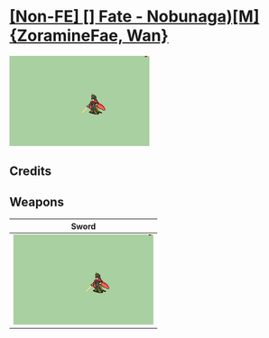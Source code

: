# [\[Non-FE\] \[\] Fate - Nobunaga\)\[M\]{ZoramineFae, Wan}](./)

<img src="./1.%20Sword/Sword_000.png" alt="[Non-FE] [] Fate - Nobunaga)[M]{ZoramineFae, Wan} standing" />

## Credits



## Weapons


|Sword |
|  :---: |
| <img alt="Sword animation" src="./1.%20Sword/Sword.gif" /> |
